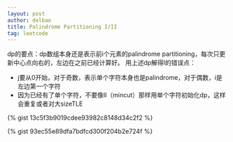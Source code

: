 ```yaml
---
layout: post
author: delbao
title: Palindrome Partitioning I/II
tag: leetcode
---
```


dp的要点：dp数组本身还是表示前i个元素的palindrome partitioning，每次只更新中心点向右的，左边在之前已经计算好。
用上述dp解得I的错误点：
 
- j要从0开始，对于奇数，表示单个字符本身也是palindrome，对于偶数，i是左边第一个字符
- 因为已经有了单个字符，不要像II（mincut）那样用单个字符初始化dp，这样会重复或者对大sizeTLE
 
 {% gist 13c5f3b9019cdee93982c8148d34c2f2 %}
 
 {% gist 93ec55e89dfa7bdfcd300f204b2e724f %}
